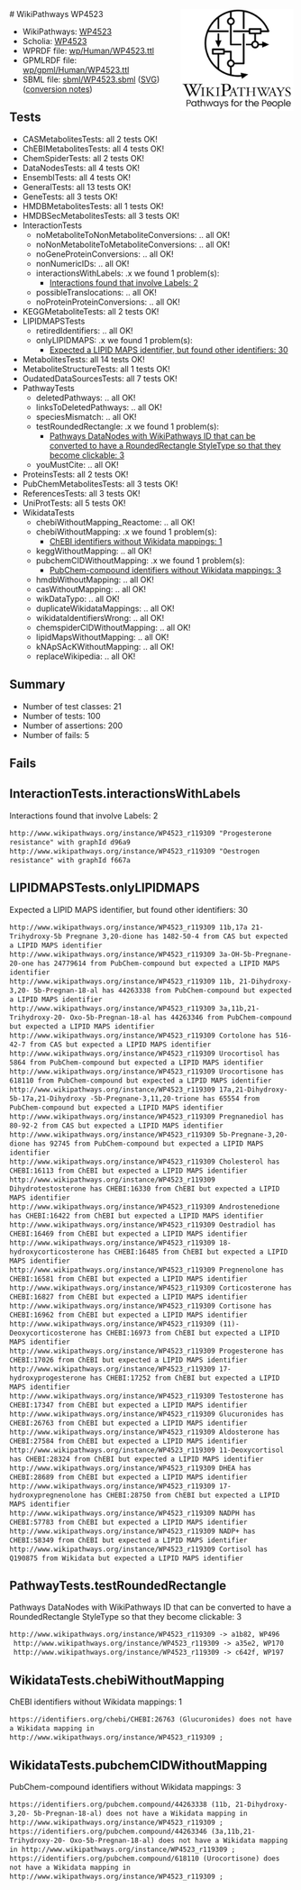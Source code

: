 <img style="float: right; width: 200px" src="../logo.png" />
# WikiPathways WP4523

* WikiPathways: [WP4523](https://identifiers.org/wikipathways:WP4523)
* Scholia: [WP4523](https://scholia.toolforge.org/wikipathways/WP4523)
* WPRDF file: [wp/Human/WP4523.ttl](../wp/Human/WP4523.ttl)
* GPMLRDF file: [wp/gpml/Human/WP4523.ttl](../wp/gpml/Human/WP4523.ttl)
* SBML file: [sbml/WP4523.sbml](../sbml/WP4523.sbml) ([SVG](../sbml/WP4523.svg)) ([conversion notes](../sbml/WP4523.txt))

## Tests
* CASMetabolitesTests: all 2 tests OK!
* ChEBIMetabolitesTests: all 4 tests OK!
* ChemSpiderTests: all 2 tests OK!
* DataNodesTests: all 4 tests OK!
* EnsemblTests: all 4 tests OK!
* GeneralTests: all 13 tests OK!
* GeneTests: all 3 tests OK!
* HMDBMetabolitesTests: all 1 tests OK!
* HMDBSecMetabolitesTests: all 3 tests OK!
* InteractionTests
    * noMetaboliteToNonMetaboliteConversions: .. all OK!
    * noNonMetaboliteToMetaboliteConversions: .. all OK!
    * noGeneProteinConversions: .. all OK!
    * nonNumericIDs: .. all OK!
    * interactionsWithLabels: .x we found 1 problem(s):
        * [Interactions found that involve Labels: 2](#630d2679)
    * possibleTranslocations: .. all OK!
    * noProteinProteinConversions: .. all OK!
* KEGGMetaboliteTests: all 2 tests OK!
* LIPIDMAPSTests
    * retiredIdentifiers: .. all OK!
    * onlyLIPIDMAPS: .x we found 1 problem(s):
        * [Expected a LIPID MAPS identifier, but found other identifiers: 30](#d0bfb6b6)
* MetabolitesTests: all 14 tests OK!
* MetaboliteStructureTests: all 1 tests OK!
* OudatedDataSourcesTests: all 7 tests OK!
* PathwayTests
    * deletedPathways: .. all OK!
    * linksToDeletedPathways: .. all OK!
    * speciesMismatch: .. all OK!
    * testRoundedRectangle: .x we found 1 problem(s):
        * [Pathways DataNodes with WikiPathways ID that can be converted to have a RoundedRectangle StyleType so that they become clickable: 3](#9fbad3cd)
    * youMustCite: .. all OK!
* ProteinsTests: all 2 tests OK!
* PubChemMetabolitesTests: all 3 tests OK!
* ReferencesTests: all 3 tests OK!
* UniProtTests: all 5 tests OK!
* WikidataTests
    * chebiWithoutMapping_Reactome: .. all OK!
    * chebiWithoutMapping: .x we found 1 problem(s):
        * [ChEBI identifiers without Wikidata mappings: 1](#a8d554cd)
    * keggWithoutMapping: .. all OK!
    * pubchemCIDWithoutMapping: .x we found 1 problem(s):
        * [PubChem-compound identifiers without Wikidata mappings: 3](#e6d6fc1)
    * hmdbWithoutMapping: .. all OK!
    * casWithoutMapping: .. all OK!
    * wikDataTypo: .. all OK!
    * duplicateWikidataMappings: .. all OK!
    * wikidataIdentifiersWrong: .. all OK!
    * chemspiderCIDWithoutMapping: .. all OK!
    * lipidMapsWithoutMapping: .. all OK!
    * kNApSAcKWithoutMapping: .. all OK!
    * replaceWikipedia: .. all OK!


## Summary

* Number of test classes: 21
* Number of tests: 100
* Number of assertions: 200
* Number of fails: 5

## Fails

<a name="630d2679" />

## InteractionTests.interactionsWithLabels

Interactions found that involve Labels: 2
```
http://www.wikipathways.org/instance/WP4523_r119309 "Progesterone resistance" with graphId d96a9
http://www.wikipathways.org/instance/WP4523_r119309 "Oestrogen resistance" with graphId f667a
```

<a name="d0bfb6b6" />

## LIPIDMAPSTests.onlyLIPIDMAPS

Expected a LIPID MAPS identifier, but found other identifiers: 30
```
http://www.wikipathways.org/instance/WP4523_r119309 11b,17a 21-Trihydroxy-5b Pregnane 3,20-dione has 1482-50-4 from CAS but expected a LIPID MAPS identifier
http://www.wikipathways.org/instance/WP4523_r119309 3a-OH-5b-Pregnane-20-one has 24779614 from PubChem-compound but expected a LIPID MAPS identifier
http://www.wikipathways.org/instance/WP4523_r119309 11b, 21-Dihydroxy-3,20- 5b-Pregnan-18-al has 44263338 from PubChem-compound but expected a LIPID MAPS identifier
http://www.wikipathways.org/instance/WP4523_r119309 3a,11b,21-Trihydroxy-20- Oxo-5b-Pregnan-18-al has 44263346 from PubChem-compound but expected a LIPID MAPS identifier
http://www.wikipathways.org/instance/WP4523_r119309 Cortolone has 516-42-7 from CAS but expected a LIPID MAPS identifier
http://www.wikipathways.org/instance/WP4523_r119309 Urocortisol has 5864 from PubChem-compound but expected a LIPID MAPS identifier
http://www.wikipathways.org/instance/WP4523_r119309 Urocortisone has 618110 from PubChem-compound but expected a LIPID MAPS identifier
http://www.wikipathways.org/instance/WP4523_r119309 17a,21-Dihydroxy-5b-17a,21-Dihydroxy -5b-Pregnane-3,11,20-trione has 65554 from PubChem-compound but expected a LIPID MAPS identifier
http://www.wikipathways.org/instance/WP4523_r119309 Pregnanediol has 80-92-2 from CAS but expected a LIPID MAPS identifier
http://www.wikipathways.org/instance/WP4523_r119309 5b-Pregnane-3,20-dione has 92745 from PubChem-compound but expected a LIPID MAPS identifier
http://www.wikipathways.org/instance/WP4523_r119309 Cholesterol has CHEBI:16113 from ChEBI but expected a LIPID MAPS identifier
http://www.wikipathways.org/instance/WP4523_r119309 Dihydrotestosterone has CHEBI:16330 from ChEBI but expected a LIPID MAPS identifier
http://www.wikipathways.org/instance/WP4523_r119309 Androstenedione has CHEBI:16422 from ChEBI but expected a LIPID MAPS identifier
http://www.wikipathways.org/instance/WP4523_r119309 Oestradiol has CHEBI:16469 from ChEBI but expected a LIPID MAPS identifier
http://www.wikipathways.org/instance/WP4523_r119309 18-hydroxycorticosterone has CHEBI:16485 from ChEBI but expected a LIPID MAPS identifier
http://www.wikipathways.org/instance/WP4523_r119309 Pregnenolone has CHEBI:16581 from ChEBI but expected a LIPID MAPS identifier
http://www.wikipathways.org/instance/WP4523_r119309 Corticosterone has CHEBI:16827 from ChEBI but expected a LIPID MAPS identifier
http://www.wikipathways.org/instance/WP4523_r119309 Cortisone has CHEBI:16962 from ChEBI but expected a LIPID MAPS identifier
http://www.wikipathways.org/instance/WP4523_r119309 (11)-Deoxycorticosterone has CHEBI:16973 from ChEBI but expected a LIPID MAPS identifier
http://www.wikipathways.org/instance/WP4523_r119309 Progesterone has CHEBI:17026 from ChEBI but expected a LIPID MAPS identifier
http://www.wikipathways.org/instance/WP4523_r119309 17-hydroxyprogesterone has CHEBI:17252 from ChEBI but expected a LIPID MAPS identifier
http://www.wikipathways.org/instance/WP4523_r119309 Testosterone has CHEBI:17347 from ChEBI but expected a LIPID MAPS identifier
http://www.wikipathways.org/instance/WP4523_r119309 Glucuronides has CHEBI:26763 from ChEBI but expected a LIPID MAPS identifier
http://www.wikipathways.org/instance/WP4523_r119309 Aldosterone has CHEBI:27584 from ChEBI but expected a LIPID MAPS identifier
http://www.wikipathways.org/instance/WP4523_r119309 11-Deoxycortisol has CHEBI:28324 from ChEBI but expected a LIPID MAPS identifier
http://www.wikipathways.org/instance/WP4523_r119309 DHEA has CHEBI:28689 from ChEBI but expected a LIPID MAPS identifier
http://www.wikipathways.org/instance/WP4523_r119309 17-hydroxypregnenolone has CHEBI:28750 from ChEBI but expected a LIPID MAPS identifier
http://www.wikipathways.org/instance/WP4523_r119309 NADPH has CHEBI:57783 from ChEBI but expected a LIPID MAPS identifier
http://www.wikipathways.org/instance/WP4523_r119309 NADP+ has CHEBI:58349 from ChEBI but expected a LIPID MAPS identifier
http://www.wikipathways.org/instance/WP4523_r119309 Cortisol has Q190875 from Wikidata but expected a LIPID MAPS identifier
```

<a name="9fbad3cd" />

## PathwayTests.testRoundedRectangle

Pathways DataNodes with WikiPathways ID that can be converted to have a RoundedRectangle StyleType so that they become clickable: 3
```
http://www.wikipathways.org/instance/WP4523_r119309 -> a1b82, WP496
 http://www.wikipathways.org/instance/WP4523_r119309 -> a35e2, WP170
 http://www.wikipathways.org/instance/WP4523_r119309 -> c642f, WP197
 ```

<a name="a8d554cd" />

## WikidataTests.chebiWithoutMapping

ChEBI identifiers without Wikidata mappings: 1
```
https://identifiers.org/chebi/CHEBI:26763 (Glucuronides) does not have a Wikidata mapping in http://www.wikipathways.org/instance/WP4523_r119309 ; 
```

<a name="e6d6fc1" />

## WikidataTests.pubchemCIDWithoutMapping

PubChem-compound identifiers without Wikidata mappings: 3
```
https://identifiers.org/pubchem.compound/44263338 (11b, 21-Dihydroxy-3,20- 5b-Pregnan-18-al) does not have a Wikidata mapping in http://www.wikipathways.org/instance/WP4523_r119309 ; 
https://identifiers.org/pubchem.compound/44263346 (3a,11b,21-Trihydroxy-20- Oxo-5b-Pregnan-18-al) does not have a Wikidata mapping in http://www.wikipathways.org/instance/WP4523_r119309 ; 
https://identifiers.org/pubchem.compound/618110 (Urocortisone) does not have a Wikidata mapping in http://www.wikipathways.org/instance/WP4523_r119309 ; 
```

